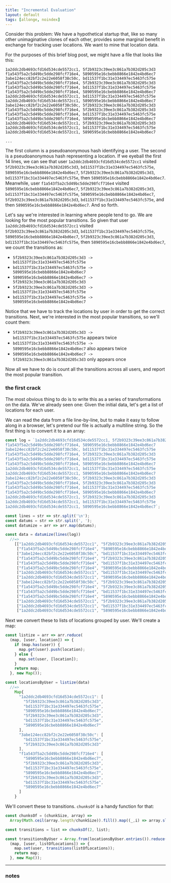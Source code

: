 ```yaml
---
title: "Incremental Evaluation"
layout: default
tags: [allonge, noindex]
---
```


Consider this problem: We have a hypothetical startup that, like so many other unimaginative clones of each other, provides some marginal benefit in exchange for tracking user locations. We want to mine that location data.

For the purposes of this brief blog post, we might have a file that looks like this:

```
1a2ddc2db4693cfd16d534cde5572cc1, 5f2b9323c39ee3c861a7b382d205c3d3
f1a543f5a2c5d49bc5dde298fcf716e4, 5890595e16cbebb8866e1842e4bd6ec7
3abe124ecc82bf2c2e22e6058f38c50c, bd11537f1bc31e334497ec5463fc575e
f1a543f5a2c5d49bc5dde298fcf716e4, 5f2b9323c39ee3c861a7b382d205c3d3
f1a543f5a2c5d49bc5dde298fcf716e4, bd11537f1bc31e334497ec5463fc575e
f1a543f5a2c5d49bc5dde298fcf716e4, 5890595e16cbebb8866e1842e4bd6ec7
1a2ddc2db4693cfd16d534cde5572cc1, bd11537f1bc31e334497ec5463fc575e
1a2ddc2db4693cfd16d534cde5572cc1, 5890595e16cbebb8866e1842e4bd6ec7
3abe124ecc82bf2c2e22e6058f38c50c, 5f2b9323c39ee3c861a7b382d205c3d3
f1a543f5a2c5d49bc5dde298fcf716e4, 5f2b9323c39ee3c861a7b382d205c3d3
f1a543f5a2c5d49bc5dde298fcf716e4, bd11537f1bc31e334497ec5463fc575e
f1a543f5a2c5d49bc5dde298fcf716e4, 5890595e16cbebb8866e1842e4bd6ec7
1a2ddc2db4693cfd16d534cde5572cc1, 5f2b9323c39ee3c861a7b382d205c3d3
1a2ddc2db4693cfd16d534cde5572cc1, bd11537f1bc31e334497ec5463fc575e
1a2ddc2db4693cfd16d534cde5572cc1, 5890595e16cbebb8866e1842e4bd6ec7

...
```

The first column is a pseudoanonymous hash identifying a user. The second is a pseudoanonymous hash representing a location. If we eyeball the first 14 lines, we can see that user `1a2ddc2db4693cfd16d534cde5572cc1` visited `5f2b9323c39ee3c861a7b382d205c3d3`, `bd11537f1bc31e334497ec5463fc575e`, `5890595e16cbebb8866e1842e4bd6ec7`, `5f2b9323c39ee3c861a7b382d205c3d3`, `bd11537f1bc31e334497ec5463fc575e`, then `5890595e16cbebb8866e1842e4bd6ec7`. Meanwhile, user `f1a543f5a2c5d49bc5dde298fcf716e4` visited `5890595e16cbebb8866e1842e4bd6ec7`, `5f2b9323c39ee3c861a7b382d205c3d3`, `bd11537f1bc31e334497ec5463fc575e`, `5890595e16cbebb8866e1842e4bd6ec7`, `5f2b9323c39ee3c861a7b382d205c3d3`, `bd11537f1bc31e334497ec5463fc575e`, and then `5890595e16cbebb8866e1842e4bd6ec7`. And so forth.

Let's say we're interested in learning where people tend to go. We are looking for the most popular transitions. So given that user `1a2ddc2db4693cfd16d534cde5572cc1` visited `5f2b9323c39ee3c861a7b382d205c3d3`, `bd11537f1bc31e334497ec5463fc575e`, `5890595e16cbebb8866e1842e4bd6ec7`, `5f2b9323c39ee3c861a7b382d205c3d3`, `bd11537f1bc31e334497ec5463fc575e`, then `5890595e16cbebb8866e1842e4bd6ec7`, we count the transitions as:

- `5f2b9323c39ee3c861a7b382d205c3d3 -> bd11537f1bc31e334497ec5463fc575e`
- `bd11537f1bc31e334497ec5463fc575e -> 5890595e16cbebb8866e1842e4bd6ec7`
- `5890595e16cbebb8866e1842e4bd6ec7 -> 5f2b9323c39ee3c861a7b382d205c3d3`
- `5f2b9323c39ee3c861a7b382d205c3d3 -> bd11537f1bc31e334497ec5463fc575e`
- `bd11537f1bc31e334497ec5463fc575e -> 5890595e16cbebb8866e1842e4bd6ec7`

Notice that we have to track the locations by user in order to get the correct transitions. Next, we're interested in the most popular transitions, so we'll count them:

- `5f2b9323c39ee3c861a7b382d205c3d3 -> bd11537f1bc31e334497ec5463fc575e` appears twice
- `bd11537f1bc31e334497ec5463fc575e -> 5890595e16cbebb8866e1842e4bd6ec7` also appears twice
- `5890595e16cbebb8866e1842e4bd6ec7 -> 5f2b9323c39ee3c861a7b382d205c3d3` only appears once

Now all we have to do is count all the transitions across all users, and report the most popular transition.

### the first crack

The most obvious thing to do is to write this as a series of transformations on the data. We've already seen one: Given the initial data, let's get a list of locations for each user.

We can read the data from a file line-by-line, but to make it easy to follow along in a browser, let's pretend our file is actually a multiline string. So the first thing is to convert it to a an array:

```javascript
const log = `1a2ddc2db4693cfd16d534cde5572cc1, 5f2b9323c39ee3c861a7b382d205c3d3
f1a543f5a2c5d49bc5dde298fcf716e4, 5890595e16cbebb8866e1842e4bd6ec7
3abe124ecc82bf2c2e22e6058f38c50c, bd11537f1bc31e334497ec5463fc575e
f1a543f5a2c5d49bc5dde298fcf716e4, 5f2b9323c39ee3c861a7b382d205c3d3
f1a543f5a2c5d49bc5dde298fcf716e4, bd11537f1bc31e334497ec5463fc575e
f1a543f5a2c5d49bc5dde298fcf716e4, 5890595e16cbebb8866e1842e4bd6ec7
1a2ddc2db4693cfd16d534cde5572cc1, bd11537f1bc31e334497ec5463fc575e
1a2ddc2db4693cfd16d534cde5572cc1, 5890595e16cbebb8866e1842e4bd6ec7
3abe124ecc82bf2c2e22e6058f38c50c, 5f2b9323c39ee3c861a7b382d205c3d3
f1a543f5a2c5d49bc5dde298fcf716e4, 5f2b9323c39ee3c861a7b382d205c3d3
f1a543f5a2c5d49bc5dde298fcf716e4, bd11537f1bc31e334497ec5463fc575e
f1a543f5a2c5d49bc5dde298fcf716e4, 5890595e16cbebb8866e1842e4bd6ec7
1a2ddc2db4693cfd16d534cde5572cc1, 5f2b9323c39ee3c861a7b382d205c3d3
1a2ddc2db4693cfd16d534cde5572cc1, bd11537f1bc31e334497ec5463fc575e
1a2ddc2db4693cfd16d534cde5572cc1, 5890595e16cbebb8866e1842e4bd6ec7`;

const lines = str => str.split('\n');
const datums = str => str.split(', ');
const datumize = arr => arr.map(datums);

const data = datumize(lines(log))
  //=>
    [["1a2ddc2db4693cfd16d534cde5572cc1", "5f2b9323c39ee3c861a7b382d205c3d3"]
     ["f1a543f5a2c5d49bc5dde298fcf716e4", "5890595e16cbebb8866e1842e4bd6ec7"]
     ["3abe124ecc82bf2c2e22e6058f38c50c", "bd11537f1bc31e334497ec5463fc575e"]
     ["f1a543f5a2c5d49bc5dde298fcf716e4", "5f2b9323c39ee3c861a7b382d205c3d3"]
     ["f1a543f5a2c5d49bc5dde298fcf716e4", "bd11537f1bc31e334497ec5463fc575e"]
     ["f1a543f5a2c5d49bc5dde298fcf716e4", "5890595e16cbebb8866e1842e4bd6ec7"]
     ["1a2ddc2db4693cfd16d534cde5572cc1", "bd11537f1bc31e334497ec5463fc575e"]
     ["1a2ddc2db4693cfd16d534cde5572cc1", "5890595e16cbebb8866e1842e4bd6ec7"]
     ["3abe124ecc82bf2c2e22e6058f38c50c", "5f2b9323c39ee3c861a7b382d205c3d3"]
     ["f1a543f5a2c5d49bc5dde298fcf716e4", "5f2b9323c39ee3c861a7b382d205c3d3"]
     ["f1a543f5a2c5d49bc5dde298fcf716e4", "bd11537f1bc31e334497ec5463fc575e"]
     ["f1a543f5a2c5d49bc5dde298fcf716e4", "5890595e16cbebb8866e1842e4bd6ec7"]
     ["1a2ddc2db4693cfd16d534cde5572cc1", "5f2b9323c39ee3c861a7b382d205c3d3"]
     ["1a2ddc2db4693cfd16d534cde5572cc1", "bd11537f1bc31e334497ec5463fc575e"]
     ["1a2ddc2db4693cfd16d534cde5572cc1", "5890595e16cbebb8866e1842e4bd6ec7"]]
```

Next we convert these to lists of locations grouped by user. We'll create a map:

```javascript
const listize = arr => arr.reduce(
  (map, [user, location]) => {
    if (map.has(user)) {
      map.get(user).push(location);
    } else {
      map.set(user, [location]);
    }
    return map;
  }, new Map());

const locationsByUser = listize(data)
  //=>
    Map{
      "1a2ddc2db4693cfd16d534cde5572cc1": [
        "5f2b9323c39ee3c861a7b382d205c3d3",
        "bd11537f1bc31e334497ec5463fc575e",
        "5890595e16cbebb8866e1842e4bd6ec7",
        "5f2b9323c39ee3c861a7b382d205c3d3",
        "bd11537f1bc31e334497ec5463fc575e",
        "5890595e16cbebb8866e1842e4bd6ec7"
      ],
      "3abe124ecc82bf2c2e22e6058f38c50c": [
        "bd11537f1bc31e334497ec5463fc575e",
        "5f2b9323c39ee3c861a7b382d205c3d3"
      ],
      "f1a543f5a2c5d49bc5dde298fcf716e4": [
        "5890595e16cbebb8866e1842e4bd6ec7",
        "5f2b9323c39ee3c861a7b382d205c3d3",
        "bd11537f1bc31e334497ec5463fc575e",
        "5890595e16cbebb8866e1842e4bd6ec7",
        "5f2b9323c39ee3c861a7b382d205c3d3",
        "bd11537f1bc31e334497ec5463fc575e",
        "5890595e16cbebb8866e1842e4bd6ec7"
      ]
    }
```

We'll convert these to transitions. `chunksOf` is a handy function for that:

```javascript
const chunksOf = (chunkSize, array) =>
  Array(Math.ceil(array.length/chunkSize)).fill().map((_,i) => array.slice(i*chunkSize,i*chunkSize+chunkSize));

const transitions = list => chunksOf(2, list);

const transitionsByUser = Array.from(locationsByUser.entries()).reduce(
  (map, [user, listOfLocations]) => {
    map.set(user, transitions(listOfLocations));
    return map;
  }, new Map());
```

---

### notes


